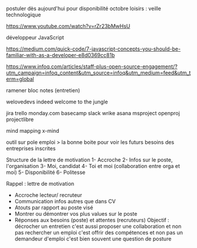 postuler dès aujourd'hui pour disponibilité octobre
loisirs : 
veille technologique

https://www.youtube.com/watch?v=rZr23bMwHsU


développeur JavaScript


https://medium.com/quick-code/7-javascript-concepts-you-should-be-familiar-with-as-a-developer-e8d0369cc81b


https://www.infoq.com/articles/staff-plus-open-source-engagement/?utm_campaign=infoq_content&utm_source=infoq&utm_medium=feed&utm_term=global

ramener bloc notes (entretien)


welovedevs
indeed
welcome to the jungle


jira
trello
monday.com
basecamp
slack
wrike
asana
msproject
openproj
projectlibre


mind mapping
x-mind


outil sur pole emploi > la bonne boite pour voir les futurs besoins des entreprises inscrites


Structure de la lettre de motivation
1- Accroche
2- Infos sur le poste, l'organisation
3- Moi, candidat
4- Toi et moi (collaboration entre orga et moi)
5- Disponibilité
6- Politesse

Rappel : lettre de motivation
* Accroche lecteur/ recruteur
* Communication infos autres que dans CV
* Atouts par rapport au poste visé
* Montrer ou démontrer vos plus values sur le poste
* Réponses aux besoins (poste) et attentes (recruteurs)
Objectif : décrocher un entretien
c'est aussi proposer une collaboration et non pas rechercher un emploi
c'est offrir des compétences et non pas un demandeur d'emploi
c'est bien souvent une question de posture
